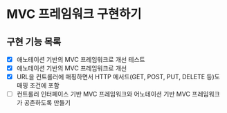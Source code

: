 # MVC 프레임워크 구현하기

## 구현 기능 목록 
- [x] 애노테이션 기반의 MVC 프레임워크로 개선 테스트
- [x] 애노테이션 기반의 MVC 프레임워크로 개선
- [x] URL을 컨트롤러에 매핑하면서 HTTP 메서드(GET, POST, PUT, DELETE 등)도 매핑 조건에 포함
- [ ] 컨트롤러 인터페이스 기반 MVC 프레임워크와 어노테이션 기반 MVC 프레임워크가 공존하도록 만들기
